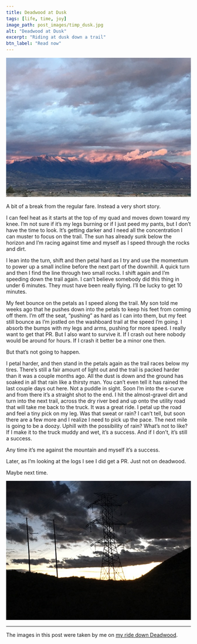 ```yaml
---
title: Deadwood at Dusk
tags: [life, time, joy]
image_path: post_images/timp_dusk.jpg
alt: "Deadwood at Dusk"
excerpt: "Riding at dusk down a trail"
btn_label: "Read now"
---
```

![timp at dusk][timp_dusk]

A bit of a break from the regular fare. Instead a very short story.

I can feel heat as it starts at the top of my quad and moves down toward my knee. I’m not sure if it’s my legs burning or if I just peed my pants, but I don’t have the time to look. It’s getting darker and I need all the concentration I can muster to focus on the trail. The sun has already sunk below the horizon and I’m racing against time and myself as I speed through the rocks and dirt.

I lean into the turn, shift and then petal hard as I try and use the momentum to power up a small incline before the next part of the downhill. A quick turn and then I find the line through two small rocks. I shift again and I’m speeding down the trail again. I can’t believe somebody did this thing in under 6 minutes. They must have been really flying. I’ll be lucky to get 10 minutes.

My feet bounce on the petals as I speed along the trail. My son told me weeks ago that he pushes down into the petals to keep his feet from coming off them. I’m off the seat, “pushing” as hard as I can into them, but my feet still bounce as I’m jostled on the washboard trail at the speed I’m going. I absorb the bumps with my legs and arms, pushing for more speed. I really want to get that PR. But I also want to survive it. If I crash out here nobody would be around for hours. If I crash it better be a minor one then.

But that’s not going to happen.

I petal harder, and then stand in the petals again as the trail races below my tires. There’s still a fair amount of light out and the trail is packed harder than it was a couple months ago. All the dust is down and the ground has soaked in all that rain like a thirsty man. You can’t even tell it has rained the last couple days out here. Not a puddle in sight. 
Soon I’m into the s-curve and from there it’s a straight shot to the end. I hit the almost-gravel dirt and turn into the next trail, across the dry river bed and up onto the utility road that will take me back to the truck. It was a great ride. I petal up the road and feel a tiny pick on my leg. Was that sweat or rain? I can’t tell, but soon there are a few more and I realize I need to pick up the pace. The next mile is going to be a doozy. Uphill with the possibility of rain? What’s not to like? If I make it to the truck muddy and wet, it’s a success. And if I don’t, it’s still a success.

Any time it’s me against the mountain and myself it’s a success.

Later, as I’m looking at the logs I see I did get a PR. Just not on deadwood. 

Maybe next time.

![electric night][electric_night]

---
The images in this post were taken by me on [my ride down Deadwood][trailforks].

[trailforks]: https://www.trailforks.com/ridelog/view/4522064/
[timp_dusk]: /images/post_images/timp_dusk.jpg
[electric_night]: /images/post_images/electric_night.jpg
